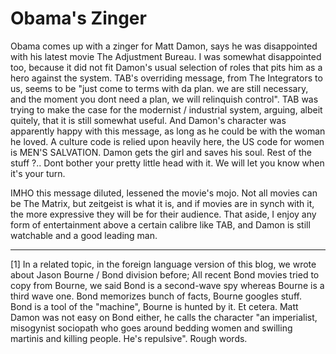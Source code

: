 # Obama's Zinger

Obama comes up with a zinger for Matt Damon, says he was disappointed with his latest movie The Adjustment Bureau. I was somewhat disappointed too, because it did not fit Damon's usual selection of roles that pits him as a hero against the system. TAB's overriding message, from The Integrators to us, seems to be "just come to terms with da plan. we are still necessary, and the moment you dont need a plan, we will relinquish control". TAB was trying to make the case for the modernist / industrial system, arguing, albeit quitely, that it is still somewhat useful. And Damon's character was apparently happy with this message, as long as he could be with the woman he loved. A culture code is relied upon heavily here, the US code for women is MEN'S SALVATION. Damon gets the girl and saves his soul. Rest of the stuff ?.. Dont bother your pretty little head with it. We will let you know when it's your turn.

IMHO this message diluted, lessened the movie's mojo. Not all movies can be The Matrix, but zeitgeist is what it is, and if movies are in synch with it, the more expressive they will be for their audience. That aside, I enjoy any form of entertainment above a certain calibre like TAB, and Damon is still watchable and a good leading man.

---

[1] In a related topic, in the foreign language version of this blog, we wrote about Jason Bourne / Bond division before; All recent Bond movies tried to copy from Bourne, we said Bond is a second-wave spy whereas Bourne is a third wave one. Bond memorizes bunch of facts, Bourne googles stuff. Bond is a tool of the "machine", Bourne is hunted by it. Et cetera. Matt Damon was not easy on Bond either, he calls the character "an imperialist, misogynist sociopath who goes around bedding women and swilling martinis and killing people. He's repulsive". Rough words.
